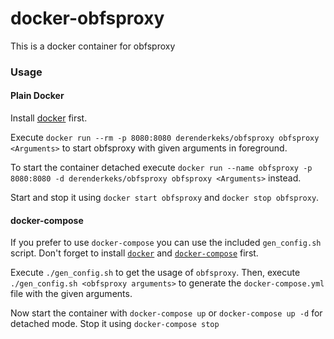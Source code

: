 # docker-obfsproxy

This is a docker container for obfsproxy

### Usage

#### Plain Docker

Install [docker](https://docs.docker.com/engine/installation/) first.

Execute `docker run --rm -p 8080:8080 derenderkeks/obfsproxy obfsproxy <Arguments>` to start obfsproxy with given arguments in foreground.

To start the container detached execute `docker run --name obfsproxy -p 8080:8080 -d derenderkeks/obfsproxy obfsproxy <Arguments>` instead.

Start and stop it using `docker start obfsproxy` and `docker stop obfsproxy`.

#### docker-compose

If you prefer to use `docker-compose` you can use the included `gen_config.sh` script. Don't forget to install [`docker`](https://docs.docker.com/engine/installation/) and [`docker-compose`](https://docs.docker.com/compose/install/) first.

Execute `./gen_config.sh` to get the usage of `obfsproxy`. Then, execute `./gen_config.sh <obfsproxy arguments>` to generate the `docker-compose.yml` file with the given arguments.

Now start the container with `docker-compose up` or `docker-compose up -d` for detached mode. Stop it using `docker-compose stop`